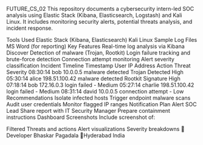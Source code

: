 FUTURE_CS_02
This repository documents a cybersecurity intern-led SOC analysis using Elastic Stack (Kibana, Elasticsearch, Logstash) and Kali Linux. It includes monitoring security alerts, potential threats analysis, and incident response.

Tools Used
Elastic Stack (Kibana, Elasticsearch)
Kali Linux
Sample Log Files
MS Word (for reporting)
Key Features
Real-time log analysis via Kibana Discover
Detection of malware (Trojan, Rootkit)
Login failure tracking and brute-force detection
Connection attempt monitoring
Alert severity classification
Incident Timeline
Timestamp	User	IP Address	Action	Threat	Severity
08:30:14	bob	10.0.0.5	malware detected	Trojan Detected	High
05:30:14	alice	198.51.100.42	malware detected	Rootkit Signature	High
07:18:14	bob	172.16.0.3	login failed	-	Medium
05:27:14	charlie	198.51.100.42	login failed	-	Medium
08:31:14	david	10.0.0.5	connection attempt	-	Low
Recommendations
Isolate infected hosts
Trigger endpoint malware scans
Audit user credentials
Monitor flagged IP ranges
Notification Plan
Alert SOC Lead
Share report with IT Security Manager
Prepare containment instructions
Dashboard Screenshots
Include screenshot of:

Filtered Threats and actions
Alert visualizations
Severity breakdowns
🧠 Developer
Bhaskar Pagadala
📍Hyderabad India
